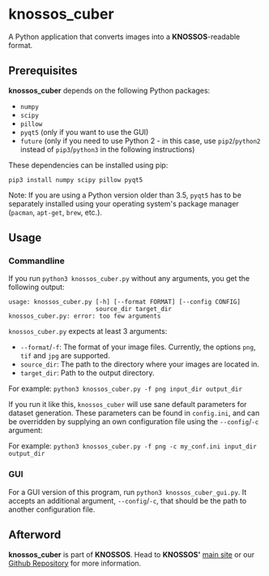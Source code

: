 knossos_cuber
=============

A Python application that converts images into a **KNOSSOS**-readable format.

Prerequisites
-------------

**knossos_cuber** depends on the following Python packages:

*   `numpy`
*   `scipy`
*   `pillow`
*   `pyqt5` (only if you want to use the GUI)
*   `future` (only if you need to use Python 2 - in this case, use `pip2`/`python2` instead of `pip3`/`python3` in the following instructions)

These dependencies can be installed using pip:

    pip3 install numpy scipy pillow pyqt5

Note: If you are using a Python version older than 3.5, `pyqt5` has to be separately installed using your operating system's package manager (`pacman`, `apt-get`, `brew`, etc.).


Usage
-----

### Commandline ###


If you run `python3 knossos_cuber.py` without any arguments, you get the following output:

    usage: knossos_cuber.py [-h] [--format FORMAT] [--config CONFIG]
                            source_dir target_dir
    knossos_cuber.py: error: too few arguments

`knossos_cuber.py` expects at least 3 arguments:

*   `--format`/`-f`: The format of your image files. Currently, the options `png`, `tif` and `jpg` are supported.
*   `source_dir`: The path to the directory where your images are located in.
*   `target_dir`: Path to the output directory.

For example: `python3 knossos_cuber.py -f png input_dir output_dir`

If you run it like this, `knossos_cuber` will use sane default parameters for dataset generation. These parameters can be found in `config.ini`, and can be overridden by supplying an own configuration file using the `--config`/`-c` argument:

For example: `python3 knossos_cuber.py -f png -c my_conf.ini input_dir output_dir`

### GUI ###

For a GUI version of this program, run `python3 knossos_cuber_gui.py`. It accepts an additional argument, `--config`/`-c`, that should be the path to another configuration file.


Afterword
---------

**knossos_cuber** is part of **KNOSSOS**. Head to **KNOSSOS'** [main site](http://www.knossostool.org) or our [Github Repository](https://github.com/knossos-project/knossos) for more information.
